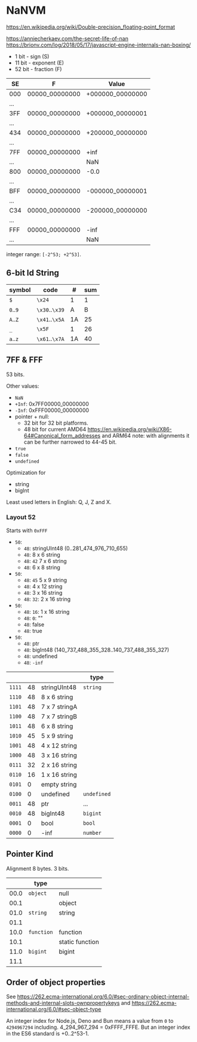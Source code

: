 # NaNVM

https://en.wikipedia.org/wiki/Double-precision_floating-point_format

https://anniecherkaev.com/the-secret-life-of-nan
https://brionv.com/log/2018/05/17/javascript-engine-internals-nan-boxing/


- 1 bit - sign (S)
- 11 bit - exponent (E)
- 52 bit - fraction (F)

|SE |F             |Value           |
|---|--------------|----------------|
|000|00000_00000000|+000000_00000000|
|...|              |                |
|3FF|00000_00000000|+000000_00000001|
|...|              |                |
|434|00000_00000000|+200000_00000000|
|...|              |                |
|7FF|00000_00000000|+inf            |
|...|              |NaN             |
|800|00000_00000000|-0.0            |
|...|              |                |
|BFF|00000_00000000|-000000_00000001|
|...|              |                |
|C34|00000_00000000|-200000_00000000|
|...|              |                |
|FFF|00000_00000000|-inf            |
|...|              |NaN             |

integer range: `[-2^53; +2^53]`.

## 6-bit Id String

|symbol  |code          |# |sum|
|--------|--------------|--|---|
|`$`     |`\x24`        | 1|  1|
|`0`..`9`|`\x30`..`\x39`| A|  B|
|`A`..`Z`|`\x41`..`\x5A`|1A| 25|
|`_`     |`\x5F`        | 1| 26|
|`a`..`z`|`\x61`..`\x7A`|1A| 40|

## 7FF & FFF

53 bits.

Other values:

- `NaN`
- `+Inf`: 0x7FF00000_00000000
- `-Inf`: 0xFFF00000_00000000
- pointer + null:
  - 32 bit for 32 bit platforms.
  - 48 bit for current AMD64 https://en.wikipedia.org/wiki/X86-64#Canonical_form_addresses and ARM64
    note: with alignments it can be further narrowed to 44-45 bit.
- `true`
- `false`
- `undefined`

Optimization for
- string
- bigInt

Least used letters in English: Q, J, Z and X.

### Layout 52

Starts with `0xFFF`

- `50`:
  - `48`: stringUInt48 (0..281_474_976_710_655)
  - `48`: 8 x 6 string
  - `48`: `42` 7 x 6 string
  - `48`: 6 x 8 string
- `50`:
  - `48`: `45` 5 x 9 string
  - `48`: 4 x 12 string
  - `48`: 3 x 16 string
  - `48`: `32`: 2 x 16 string
- `50`:
  - `48`: `16`: 1 x 16 string
  - `48`: `0`: ""
  - `48`: false
  - `48`: true
- `50`:
  - `48`: ptr
  - `48`: bigInt48 (140_737_488_355_328..140_737_488_355_327)
  - `48`: undefined
  - `48`: `-inf`

|      |  |             |type       |
|------|--|-------------|-----------|
|`1111`|48|stringUInt48 |`string`   |
|`1110`|48|8 x 6 string |           |
|`1101`|48|7 x 7 stringA|           |
|`1100`|48|7 x 7 stringB|           |
|`1011`|48|6 x 8 string |           |
|`1010`|45|5 x 9 string |           |
|`1001`|48|4 x 12 string|           |
|`1000`|48|3 x 16 string|           |
|`0111`|32|2 x 16 string|           |
|`0110`|16|1 x 16 string|           |
|`0101`| 0|empty string |           |
|`0100`| 0|undefined    |`undefined`|
|`0011`|48|ptr          |...        |
|`0010`|48|bigInt48     |`bigint`   |
|`0001`| 0|bool         |`bool`     |
|`0000`| 0|-inf         |`number`   |

## Pointer Kind

Alignment 8 bytes. 3 bits.

|    |type      |               |
|----|----------|---------------|
|00.0|`object`  |null           |
|00.1|          |object         |
|01.0|`string`  |string         |
|01.1|          |               |
|10.0|`function`|function       |
|10.1|          |static function|
|11.0|`bigint`  |bigint         |
|11.1|          |               |

## Order of object properties

See https://262.ecma-international.org/6.0/#sec-ordinary-object-internal-methods-and-internal-slots-ownpropertykeys and https://262.ecma-international.org/6.0/#sec-object-type

An integer index for Node.js, Deno and Bun means a value from `0` to `4294967294` including. 4_294_967_294 = 0xFFFF_FFFE. But an integer index in the ES6 standard is +0..2^53-1.
